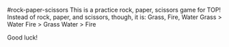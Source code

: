 #rock-paper-scissors
This is a practice rock, paper, scissors game for TOP!
Instead of rock, paper, and scissors, though, it is: Grass, Fire, Water
Grass > Water
Fire > Grass
Water > Fire

Good luck!
